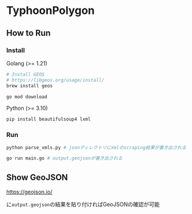 # TyphoonPolygon

## How to Run

### Install

Golang (>= 1.21)

```sh
# Install GEOS
# https://libgeos.org/usage/install/
brew install geos
```

```sh
go mod download
```

Python (>= 3.10)

```sh
pip install beautifulsoup4 lxml
```

### Run

```sh
python parse_xmls.py # jsonディレクトリにxmlのscraping結果が書き出される
```

```sh
go run main.go # output.geojsonが書き出される
```

## Show GeoJSON

https://geojson.io/

に`output.geojson`の結果を貼り付ければGeoJSONの確認が可能